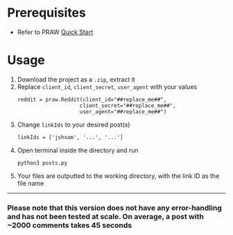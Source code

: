 # Prerequisites
* Refer to PRAW [Quick Start](https://praw.readthedocs.io/en/latest/getting_started/quick_start.html#quick-start)

# Usage
1. Download the project as a `.zip`, extract it
2. Replace `client_id`, `client_secret`, `user_agent` with your values
    ```
    reddit = praw.Reddit(client_id="##replace_me##",
                        client_secret="##replace_me##",
                        user_agent="##replace_me##")
    ```
3. Change `linkIds` to your desired post(s)
    ```
    linkIds = ['jshxam', '...', '...']
    ```
4. Open terminal inside the directory and run 
    ```
    python3 posts.py
    ```
5. Your files are outputted to the working directory, with the link ID as the file name

---
### Please note that this version does not have any error-handling and has not been tested at scale. On average, a post with ~2000 comments takes 45 seconds